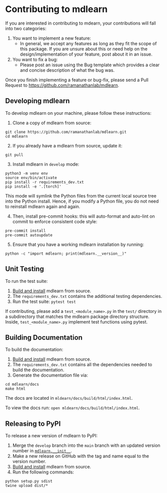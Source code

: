 # Contributing to mdlearn

If you are interested in contributing to mdearn, your contributions will fall into two categories:

1. You want to implement a new feature:
    - In general, we accept any features as long as they fit the scope of this package. If you are unsure about this or need help on the design/implementation of your feature, post about it in an issue.
2. You want to fix a bug:
    - Please post an issue using the Bug template which provides a clear and concise description of what the bug was.

Once you finish implementing a feature or bug-fix, please send a Pull Request to https://github.com/ramanathanlab/mdlearn.

## Developing mdlearn

To develop mdlearn on your machine, please follow these instructions:


1. Clone a copy of mdlearn from source:

```
git clone https://github.com/ramanathanlab/mdlearn.git
cd mdlearn
```

2. If you already have a mdlearn from source, update it:

```
git pull
```

3. Install mdlearn in `develop` mode:

```
python3 -m venv env
source env/bin/activate
pip install -r requirements_dev.txt
pip install -e '.[torch]'
```

This mode will symlink the Python files from the current local source tree into the Python install.
Hence, if you modify a Python file, you do not need to reinstall mdlearn again and again.

4. Then, install pre-commit hooks: this will auto-format and auto-lint on commit to enforce consistent code style:
```
pre-commit install
pre-commit autoupdate
``` 

5. Ensure that you have a working mdlearn installation by running:

```
python -c "import mdlearn; print(mdlearn.__version__)"
```

## Unit Testing

To run the test suite:

1. [Build and install](#developing-mdlearn) mdlearn from source.
2. The `requirements_dev.txt` contains the additional testing dependencies.
3. Run the test suite: `pytest test`

If contributing, please add a `test_<module_name>.py` in the `test/` directory
in a subdirectory that matches the mdlearn package directory structure. Inside,
`test_<module_name>.py` implement test functions using pytest.

## Building Documentation

To build the documentation:

1. [Build and install](#developing-mdlearn) mdlearn from source.
2. The `requirements_dev.txt` contains all the dependencies needed to build the documentation.
3. Generate the documentation file via:
```
cd mdlearn/docs
make html
```
The docs are located in `mldearn/docs/build/html/index.html`.

To view the docs run: `open mldearn/docs/build/html/index.html`.

## Releasing to PyPI

To release a new version of mdlearn to PyPI:

1. Merge the `develop` branch into the `main` branch with an updated version number in [`mdlearn.__init__`](https://github.com/ramanathanlab/mdlearn/blob/main/mdlearn/__init__.py).
2. Make a new release on GitHub with the tag and name equal to the version number.
3. [Build and install](#developing-mdlearn) mdlearn from source.
4. Run the following commands:
```
python setup.py sdist
twine upload dist/*
```
